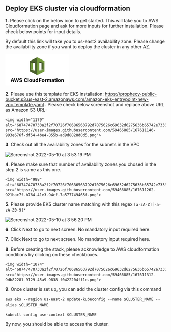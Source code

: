 ## Deploy EKS cluster via cloudformation

**1.** Please click on the below icon to get started. This will take you to AWS Cloudformation page and ask for more inputs for further installation. Please check below points for input details.

By default this link will take you to us-east2 availability zone. Please change the availability zone if you want to deploy the cluster in any other AZ.

[<img src="https://github.com/SimpleDataLabsInc/prophecy-cloudformation/blob/main/amazon_cloudformation_logo_icon_168665.png" width="200"/>](https://us-east-2.console.aws.amazon.com/cloudformation/home?region=us-east-2#/stacks/new?stackName=Amazon-EKS&templateURL=https://s3.amazonaws.com/aws-quickstart/quickstart-amazon-eks/templates/amazon-eks-entrypoint-new-vpc.template.yaml)


**2**. Please use this template for EKS installation: https://prophecy-public-bucket.s3.us-east-2.amazonaws.com/amazon-eks-entrypoint-new-vpc.template.yaml . Please check below screenshot and replace above URL as Amazon S3 URL:
 
    <img width="1179" alt="68747470733a2f2f70726f70686563792d7075626c69632d6275636b65742e73332e75732d656173742d322e616d617a6f6e6177732e636f6d2f53637265656e73686f742b323032322d30342d32392b61742b31312e35342e31322b414d2e706e67" src="https://user-images.githubusercontent.com/59466885/167611146-993e676f-df54-4be4-855b-ad9d8828d0d5.png">


**3**. Check out all the availability zones for the subnets in the VPC

<img width="1100" alt="Screenshot 2022-05-10 at 3 53 19 PM" src="https://user-images.githubusercontent.com/59466885/167610427-6d0ce82c-795a-44a3-99a3-273767c9f431.png">

**4**. Please make sure that number of availability zones you chosed in the step 2 is same as this one.
  
    <img width="988" alt="68747470733a2f2f70726f70686563792d7075626c69632d6275636b65742e73332e75732d656173742d322e616d617a6f6e6177732e636f6d2f53637265656e73686f742b323032322d30342d32382b61742b312e32312e34322b504d2e706e67" src="https://user-images.githubusercontent.com/59466885/167611262-921bac7f-b764-41e3-94cf-7a577749465f.png">

  
**5**. Please provide EKS cluster name matching with this regex ```[a-zA-Z][-a-zA-Z0-9]*```

<img width="1035" alt="Screenshot 2022-05-10 at 3 56 20 PM" src="https://user-images.githubusercontent.com/59466885/167611360-84bd98c3-ffec-4c18-9786-ef0501eb696b.png">


**6**. Click Next to go to next screen. No mandatory input required here.

**7**. Click Next to go to next screen. No mandatory input required here.
  
**8**. Before creating the stack, please acknowledge to AWS cloudformation conditions by clicking on these checkboxes.
  
    <img width="1074" alt="68747470733a2f2f70726f70686563792d7075626c69632d6275636b65742e73332e75732d656173742d322e616d617a6f6e6177732e636f6d2f53637265656e73686f742b323032322d30342d32382b61742b312e32382e32352b504d2e706e67" src="https://user-images.githubusercontent.com/59466885/167611312-9db82281-9129-45a9-9838-f0422204ff1e.png">

      
**9**. Once cluster is set up, you can add the cluster config via this command
      
   ```aws eks --region us-east-2 update-kubeconfig --name $CLUSTER_NAME --alias $CLUSTER_NAME```
      
   ```kubectl config use-context $CLUSTER_NAME```
  
        
By now, you should be able to access the cluster.
